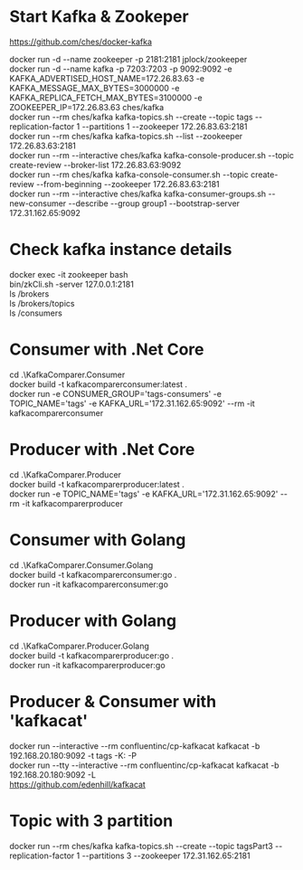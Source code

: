 # Start Kafka & Zookeper

https://github.com/ches/docker-kafka

docker run -d --name zookeeper -p 2181:2181 jplock/zookeeper  
docker run -d --name kafka -p 7203:7203 -p 9092:9092 -e KAFKA_ADVERTISED_HOST_NAME=172.26.83.63 -e KAFKA_MESSAGE_MAX_BYTES=3000000 -e KAFKA_REPLICA_FETCH_MAX_BYTES=3100000 -e ZOOKEEPER_IP=172.26.83.63 ches/kafka  
docker run --rm ches/kafka kafka-topics.sh --create --topic tags --replication-factor 1 --partitions 1 --zookeeper 172.26.83.63:2181  
docker run --rm ches/kafka kafka-topics.sh --list --zookeeper 172.26.83.63:2181  
docker run --rm --interactive ches/kafka kafka-console-producer.sh --topic create-review --broker-list 172.26.83.63:9092  
docker run --rm ches/kafka kafka-console-consumer.sh --topic create-review --from-beginning --zookeeper 172.26.83.63:2181  
docker run --rm --interactive ches/kafka kafka-consumer-groups.sh --new-consumer --describe --group group1 --bootstrap-server 172.31.162.65:9092

# Check kafka instance details

docker exec -it zookeeper bash  
bin/zkCli.sh -server 127.0.0.1:2181  
ls /brokers  
ls /brokers/topics  
ls /consumers

# Consumer with .Net Core

cd .\KafkaComparer.Consumer  
docker build -t kafkacomparerconsumer:latest .  
docker run -e CONSUMER_GROUP='tags-consumers' -e TOPIC_NAME='tags' -e KAFKA_URL='172.31.162.65:9092' --rm -it kafkacomparerconsumer

# Producer with .Net Core

cd .\KafkaComparer.Producer  
docker build -t kafkacomparerproducer:latest .  
docker run -e TOPIC_NAME='tags' -e KAFKA_URL='172.31.162.65:9092' --rm -it kafkacomparerproducer

# Consumer with Golang

cd .\KafkaComparer.Consumer.Golang  
docker build -t kafkacomparerconsumer:go .  
docker run -it kafkacomparerconsumer:go

# Producer with Golang

cd .\KafkaComparer.Producer.Golang  
docker build -t kafkacomparerproducer:go .  
docker run -it kafkacomparerproducer:go

# Producer & Consumer with 'kafkacat'

docker run --interactive --rm confluentinc/cp-kafkacat kafkacat -b 192.168.20.180:9092 -t tags -K: -P  
docker run --tty --interactive --rm confluentinc/cp-kafkacat kafkacat -b 192.168.20.180:9092 -L  
https://github.com/edenhill/kafkacat

# Topic with 3 partition

docker run --rm ches/kafka kafka-topics.sh --create --topic tagsPart3 --replication-factor 1 --partitions 3 --zookeeper 172.31.162.65:2181
